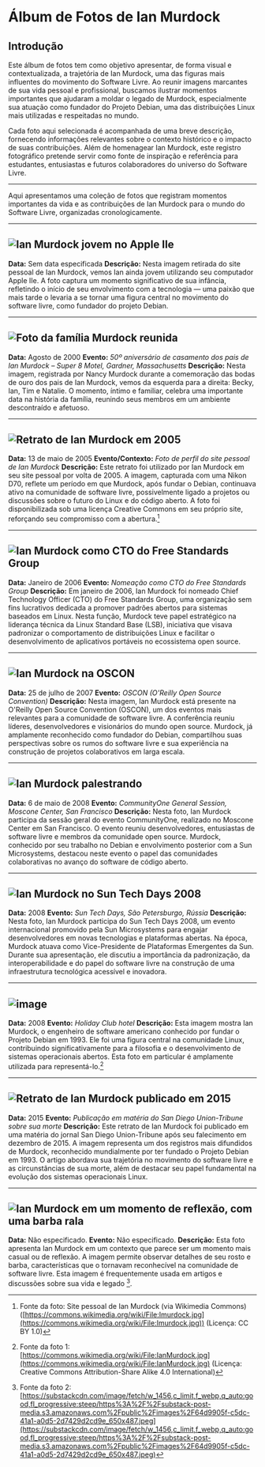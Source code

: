 # Álbum de Fotos de Ian Murdock

## Introdução

Este álbum de fotos tem como objetivo apresentar, de forma visual e contextualizada, a trajetória de Ian Murdock, uma das figuras mais influentes do movimento do Software Livre. Ao reunir imagens marcantes de sua vida pessoal e profissional, buscamos ilustrar momentos importantes que ajudaram a moldar o legado de Murdock, especialmente sua atuação como fundador do Projeto Debian, uma das distribuições Linux mais utilizadas e respeitadas no mundo.

Cada foto aqui selecionada é acompanhada de uma breve descrição, fornecendo informações relevantes sobre o contexto histórico e o impacto de suas contribuições. Além de homenagear Ian Murdock, este registro fotográfico pretende servir como fonte de inspiração e referência para estudantes, entusiastas e futuros colaboradores do universo do Software Livre.

---

Aqui apresentamos uma coleção de fotos que registram momentos importantes da vida e as contribuições de Ian Murdock para o mundo do Software Livre, organizadas cronologicamente.


---
## ![Ian Murdock jovem no Apple IIe](./assets/children.png)

**Data:** Sem data especificada
**Descrição:** Nesta imagem retirada do site pessoal de Ian Murdock, vemos Ian ainda jovem utilizando seu computador Apple IIe. A foto captura um momento significativo de sua infância, refletindo o início de seu envolvimento com a tecnologia — uma paixão que mais tarde o levaria a se tornar uma figura central no movimento do software livre, como fundador do projeto Debian.

---
## ![Foto da família Murdock reunida](./assets/Ifam50th.jpg)

**Data:** Agosto de 2000
**Evento:** *50º aniversário de casamento dos pais de Ian Murdock – Super 8 Motel, Gardner, Massachusetts*
**Descrição:** Nesta imagem, registrada por Nancy Murdock durante a comemoração das bodas de ouro dos pais de Ian Murdock, vemos da esquerda para a direita: Becky, Ian, Tim e Natalie. O momento, íntimo e familiar, celebra uma importante data na história da família, reunindo seus membros em um ambiente descontraído e afetuoso.

---
## ![Retrato de Ian Murdock em 2005](./assets/Imurdock.jpg)

**Data:** 13 de maio de 2005
**Evento/Contexto:** *Foto de perfil do site pessoal de Ian Murdock*
**Descrição:** Este retrato foi utilizado por Ian Murdock em seu site pessoal por volta de 2005. A imagem, capturada com uma Nikon D70, reflete um período em que Murdock, após fundar o Debian, continuava ativo na comunidade de software livre, possivelmente ligado a projetos ou discussões sobre o futuro do Linux e do código aberto. A foto foi disponibilizada sob uma licença Creative Commons em seu próprio site, reforçando seu compromisso com a abertura.[^7]

---
## ![Ian Murdock como CTO do Free Standards Group](./assets/ian-murdock-18179764-c9d7-4c1b-bd40-fea302194b5-resize-750.jpg)

**Data:** Janeiro de 2006
**Evento:** *Nomeação como CTO do Free Standards Group*
**Descrição:** Em janeiro de 2006, Ian Murdock foi nomeado Chief Technology Officer (CTO) do Free Standards Group, uma organização sem fins lucrativos dedicada a promover padrões abertos para sistemas baseados em Linux. Nesta função, Murdock teve papel estratégico na liderança técnica da Linux Standard Base (LSB), iniciativa que visava padronizar o comportamento de distribuições Linux e facilitar o desenvolvimento de aplicativos portáveis no ecossistema open source.

---
## ![Ian Murdock na OSCON](./assets/1064842745_c18fdccea2_c.jpg)

**Data:** 25 de julho de 2007
**Evento:** *OSCON (O'Reilly Open Source Convention)*
**Descrição:** Nesta imagem, Ian Murdock está presente na O'Reilly Open Source Convention (OSCON), um dos eventos mais relevantes para a comunidade de software livre. A conferência reuniu líderes, desenvolvedores e visionários do mundo open source. Murdock, já amplamente reconhecido como fundador do Debian, compartilhou suas perspectivas sobre os rumos do software livre e sua experiência na construção de projetos colaborativos em larga escala.

---
## ![Ian Murdock palestrando](./assets/ian-murdock-2008.webp)

**Data:** 6 de maio de 2008
**Evento:** *CommunityOne General Session, Moscone Center, San Francisco*
**Descrição:** Nesta foto, Ian Murdock participa da sessão geral do evento CommunityOne, realizado no Moscone Center em San Francisco. O evento reuniu desenvolvedores, entusiastas de software livre e membros da comunidade open source. Murdock, conhecido por seu trabalho no Debian e envolvimento posterior com a Sun Microsystems, destacou neste evento o papel das comunidades colaborativas no avanço do software de código aberto.

---
## ![Ian Murdock no Sun Tech Days 2008](./assets/Ian_Murdock_at_Sun_Tech_Days,_Saint_Petersburg,_2008.jpg)

**Data:** 2008
**Evento:** *Sun Tech Days, São Petersburgo, Rússia*
**Descrição:** Nesta foto, Ian Murdock participa do Sun Tech Days 2008, um evento internacional promovido pela Sun Microsystems para engajar desenvolvedores em novas tecnologias e plataformas abertas. Na época, Murdock atuava como Vice-Presidente de Plataformas Emergentes da Sun. Durante sua apresentação, ele discutiu a importância da padronização, da interoperabilidade e do papel do software livre na construção de uma infraestrutura tecnológica acessível e inovadora.

---
## ![image](https://github.com/user-attachments/assets/227f08fe-f7d9-4fbf-b5ed-8a09d3b49f5f)

**Data:** 2008
**Evento:** *Holiday Club hotel*
**Descrição:** Esta imagem mostra Ian Murdock, o engenheiro de software americano conhecido por fundar o Projeto Debian em 1993. Ele foi uma figura central na comunidade Linux, contribuindo significativamente para a filosofia e o desenvolvimento de sistemas operacionais abertos. Esta foto em particular é amplamente utilizada para representá-lo.[^1]

---
## ![Retrato de Ian Murdock publicado em 2015](./assets/00000169-69c1-da6f-abeb-7ffb9b350000.webp)

**Data:** 2015
**Evento:** *Publicação em matéria do San Diego Union-Tribune sobre sua morte*
**Descrição:** Este retrato de Ian Murdock foi publicado em uma matéria do jornal San Diego Union-Tribune após seu falecimento em dezembro de 2015. A imagem representa um dos registros mais difundidos de Murdock, reconhecido mundialmente por ter fundado o Projeto Debian em 1993. O artigo abordava sua trajetória no movimento do software livre e as circunstâncias de sua morte, além de destacar seu papel fundamental na evolução dos sistemas operacionais Linux.

---
## ![Ian Murdock em um momento de reflexão, com uma barba rala](./assets/64d9905f-c5dc-41a1-a0d5-2d7429d2cd9e_650x487.webp)
**Data:** Não especificado.
**Evento:** Não especificado.
**Descrição:** Esta foto apresenta Ian Murdock em um contexto que parece ser um momento mais casual ou de reflexão. A imagem permite observar detalhes de seu rosto e barba, características que o tornavam reconhecível na comunidade de software livre. Esta imagem é frequentemente usada em artigos e discussões sobre sua vida e legado [^2].

[^1]: Fonte da foto 1: [https://commons.wikimedia.org/wiki/File:IanMurdock.jpg](https://commons.wikimedia.org/wiki/File:IanMurdock.jpg) (Licença: Creative Commons Attribution-Share Alike 4.0 International)
[^2]: Fonte da foto 2: [https://substackcdn.com/image/fetch/w_1456,c_limit,f_webp,q_auto:good,fl_progressive:steep/https%3A%2F%2Fsubstack-post-media.s3.amazonaws.com%2Fpublic%2Fimages%2F64d9905f-c5dc-41a1-a0d5-2d7429d2cd9e_650x487.jpeg](https://substackcdn.com/image/fetch/w_1456,c_limit,f_webp,q_auto:good,fl_progressive:steep/https%3A%2F%2Fsubstack-post-media.s3.amazonaws.com%2Fpublic%2Fimages%2F64d9905f-c5dc-41a1-a0d5-2d7429d2cd9e_650x487.jpeg)
[^6]: Fonte da foto 6: [https://news.softpedia.com/news/Debian-Founder-is-new-CTO-of-Free-Standards-Group-17333.shtml](https://news.softpedia.com/news/Debian-Founder-is-new-CTO-of-Free-Standards-Group-17333.shtml)
[^7]: Fonte da foto: Site pessoal de Ian Murdock (via Wikimedia Commons) ([https://commons.wikimedia.org/wiki/File:Imurdock.jpg](https://commons.wikimedia.org/wiki/File:Imurdock.jpg)) (Licença: CC BY 1.0)
[^8]: Fonte da foto 8: [https://www.sandiegouniontribune.com/2015/12/31/ian-murdock-promoter-of-free-software-dies-at-42/](https://www.sandiegouniontribune.com/2015/12/31/ian-murdock-promoter-of-free-software-dies-at-42/)

